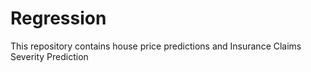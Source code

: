 # Regression
This repository contains house price predictions and Insurance Claims Severity Prediction
